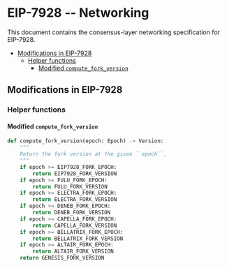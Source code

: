 # EIP-7928 -- Networking

This document contains the consensus-layer networking specification for
EIP-7928.

<!-- mdformat-toc start --slug=github --no-anchors --maxlevel=6 --minlevel=2 -->

- [Modifications in EIP-7928](#modifications-in-eip-7928)
  - [Helper functions](#helper-functions)
    - [Modified `compute_fork_version`](#modified-compute_fork_version)

<!-- mdformat-toc end -->

## Modifications in EIP-7928

### Helper functions

#### Modified `compute_fork_version`

```python
def compute_fork_version(epoch: Epoch) -> Version:
    """
    Return the fork version at the given ``epoch``.
    """
    if epoch >= EIP7928_FORK_EPOCH:
        return EIP7928_FORK_VERSION
    if epoch >= FULU_FORK_EPOCH:
        return FULU_FORK_VERSION
    if epoch >= ELECTRA_FORK_EPOCH:
        return ELECTRA_FORK_VERSION
    if epoch >= DENEB_FORK_EPOCH:
        return DENEB_FORK_VERSION
    if epoch >= CAPELLA_FORK_EPOCH:
        return CAPELLA_FORK_VERSION
    if epoch >= BELLATRIX_FORK_EPOCH:
        return BELLATRIX_FORK_VERSION
    if epoch >= ALTAIR_FORK_EPOCH:
        return ALTAIR_FORK_VERSION
    return GENESIS_FORK_VERSION
```
